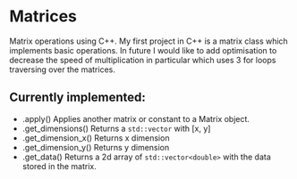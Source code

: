 # Matrices

Matrix operations using C++. My first project in C++ is a matrix class which implements basic operations. In future I would like to add optimisation to decrease the speed of multiplication in particular which uses 3 for loops traversing over the matrices. 

## Currently implemented:

  - .apply() Applies another matrix or constant to a Matrix object. 
  - .get_dimensions() Returns a `std::vector` with [x, y] 
  - .get_dimension_x() Returns x dimension
  - .get_dimension_y() Returns y dimension
  - .get_data() Returns a 2d array of `std::vector<double>` with the data stored in the matrix.
